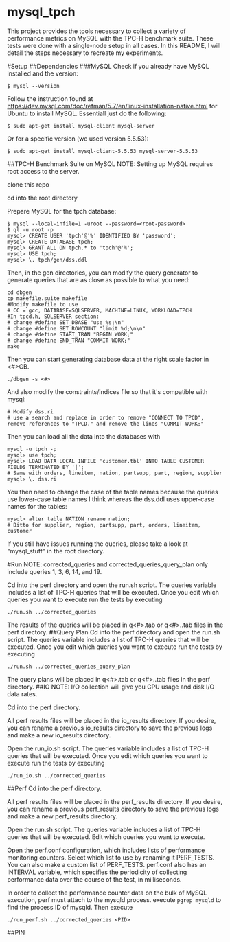 # mysql_tpch
This project provides the tools necessary to collect a variety of performance metrics on MySQL with the TPC-H benchmark suite. These tests were done with a single-node setup in all cases. In this README, I will detail the steps necessary to recreate my experiments.

#Setup
##Dependencies
###MySQL
Check if you already have MySQL installed and the version:
```
$ mysql --version
```
Follow the instruction found at https://dev.mysql.com/doc/refman/5.7/en/linux-installation-native.html for Ubuntu to install MySQL. Essentiall just do the following:
```
$ sudo apt-get install mysql-client mysql-server
```
Or for a specific version (we used version 5.5.53):
```
$ sudo apt-get install mysql-client-5.5.53 mysql-server-5.5.53
```

##TPC-H Benchmark Suite on MySQL
NOTE: Setting up MySQL requires root access to the server.

clone this repo

cd into the root directory

Prepare MySQL for the tpch database:
```
$ mysql --local-infile=1 -uroot --password=<root-password>
$ ql -u root -p
mysql> CREATE USER 'tpch'@'%' IDENTIFIED BY 'password';
mysql> CREATE DATABASE tpch;
mysql> GRANT ALL ON tpch.* to 'tpch'@'%';
mysql> USE tpch;
mysql> \. tpch/gen/dss.ddl
```

Then, in the gen directories, you can modify the query generator to generate queries that are as close as possible to what you need:

```
cd dbgen
cp makefile.suite makefile
#Modify makefile to use
# CC = gcc, DATABASE=SQLSERVER, MACHINE=LINUX, WORKLOAD=TPCH
#In tpcd.h, SQLSERVER section:
# change #define SET_DBASE "use %s;\n"
# change #define SET_ROWCOUNT "limit %d;\n\n"
# change #define START_TRAN "BEGIN WORK;"
# change #define END_TRAN "COMMIT WORK;"
make
```

Then you can start generating database data at the right scale factor in <#>GB.

```
./dbgen -s <#>
```

And also modify the constraints/indices file so that it's compatible with mysql:

```
# Modify dss.ri
# use a search and replace in order to remove "CONNECT TO TPCD", remove references to "TPCD." and remove the lines "COMMIT WORK;"
```

Then you can load all the data into the databases with

```
mysql -u tpch -p
mysql> use tpch;
mysql> LOAD DATA LOCAL INFILE 'customer.tbl' INTO TABLE CUSTOMER FIELDS TERMINATED BY '|';
# Same with orders, lineitem, nation, partsupp, part, region, supplier
mysql> \. dss.ri
```

You then need to change the case of the table names because the queries use lower-case table names I think whereas the dss.ddl uses upper-case names for the tables:

```
mysql> alter table NATION rename nation;
# Ditto for supplier, region, partsupp, part, orders, lineitem, customer
```

If you still have issues running the queries, please take a look at "mysql_stuff" in the root directory.

#Run
NOTE: corrected_queries and corrected_queries_query_plan only include queries 1, 3, 6, 14, and 19.

Cd into the perf directory and open the run.sh script. The queries variable includes a list of TPC-H queries that will be executed. Once you edit which queries you want to execute run the tests by executing
```
./run.sh ../corrected_queries
```
The results of the queries will be placed in q<#>.tab or q<#>..tab files in the perf directory.
##Query Plan
Cd into the perf directory and open the run.sh script. The queries variable includes a list of TPC-H queries that will be executed. Once you edit which queries you want to execute run the tests by executing
```
./run.sh ../corrected_queries_query_plan
```
The query plans will be placed in q<#>.tab or q<#>..tab files in the perf directory.
##IO
NOTE: I/O collection will give you CPU usage and disk I/O data rates.

Cd into the perf directory.

All perf results files will be placed in the io_results directory. If you desire, you can rename a previous io_results directory to save the previous logs and make a new io_results directory.

Open the run_io.sh script. The queries variable includes a list of TPC-H queries that will be executed. Once you edit which queries you want to execute run the tests by executing
```
./run_io.sh ../corrected_queries
```
##Perf
Cd into the perf directory.

All perf results files will be placed in the perf_results directory. If you desire, you can rename a previous perf_results directory to save the previous logs and make a new perf_results directory.

Open the run.sh script. The queries variable includes a list of TPC-H queries that will be executed. Edit which queries you want to execute.

Open the perf.conf configuration, which includes lists of performance monitoring counters. Select which list to use by renaming it PERF_TESTS. You can also make a custom list of PERF_TESTS. perf.conf also has an INTERVAL variable, which specifies the periodicity of collecting performance data over the course of the test, in milliseconds.

In order to collect the performance counter data on the bulk of MySQL execution, perf must attach to the mysqld process. execute ```pgrep mysqld``` to find the process ID of mysqld. Then execute
```
./run_perf.sh ../corrected_queries <PID>
```
##PIN

 
